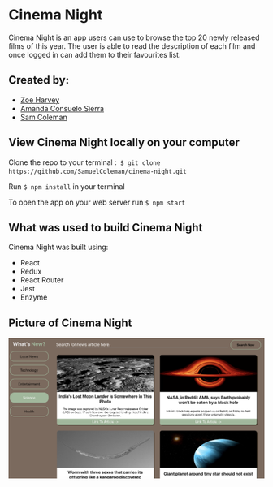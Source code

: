 # Cinema Night

Cinema Night is an app users can use to browse the top 20 newly released films of this year. The user is able to read the description of each film and once logged in can add them to their favourites list.

## Created by:
- [Zoe Harvey](https://github.com/ZoeKHarvey)
- [Amanda Consuelo Sierra](https://github.com/Asilo5)
- [Sam Coleman](https://github.com/SamuelColeman)

## View Cinema Night locally on your computer

Clone the repo to your terminal :``` $ git clone https://github.com/SamuelColeman/cinema-night.git```

Run ``` $ npm install ``` in your terminal

To open the app on your web server run ``` $ npm start ```

## What was used to build Cinema Night

Cinema Night was built using:

  - React
  - Redux
  - React Router
  - Jest
  - Enzyme
  
## Picture of Cinema Night

![image of Cinema Night app](https://github.com/Asilo5/whats-new/blob/master/Screenshot%202019-10-06%20at%2023.14.25.png)
